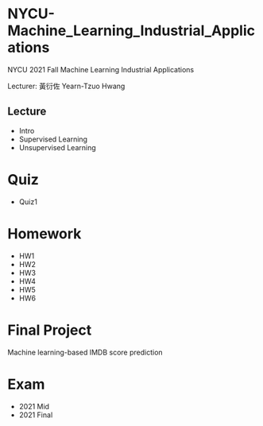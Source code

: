 # NYCU-Machine_Learning_Industrial_Applications

NYCU 2021 Fall Machine Learning Industrial Applications

Lecturer: 黃衍佐 Yearn-Tzuo Hwang

## Lecture
- Intro
- Supervised Learning
- Unsupervised Learning

# Quiz
- Quiz1

# Homework
- HW1
- HW2
- HW3
- HW4
- HW5
- HW6

# Final Project
Machine learning-based IMDB score prediction

# Exam
- 2021 Mid
- 2021 Final
